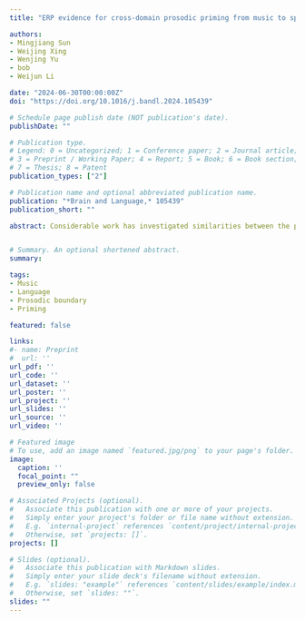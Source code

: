 ```yaml
---
title: "ERP evidence for cross-domain prosodic priming from music to speech"

authors:
- Mingjiang Sun
- Weijing Xing
- Wenjing Yu
- bob
- Weijun Li

date: "2024-06-30T00:00:00Z"
doi: "https://doi.org/10.1016/j.bandl.2024.105439"

# Schedule page publish date (NOT publication's date).
publishDate: ""

# Publication type.
# Legend: 0 = Uncategorized; 1 = Conference paper; 2 = Journal article;
# 3 = Preprint / Working Paper; 4 = Report; 5 = Book; 6 = Book section;
# 7 = Thesis; 8 = Patent
publication_types: ["2"]

# Publication name and optional abbreviated publication name.
publication: "*Brain and Language,* 105439"
publication_short: ""

abstract: Considerable work has investigated similarities between the processing of music and language, but it remains unclear whether typical, genuine music can influence speech processing via cross-domain priming. To investigate this, we measured ERPs to musical phrases and to syntactically ambiguous Chinese phrases that could be disambiguated by early or late prosodic boundaries. Musical primes also had either early or late prosodic boundaries and we asked participants to judge whether the prime and target have the same structure. Within musical phrases, prosodic boundaries elicited reduced N1 and enhanced P2 components (relative to the no-boundary condition) and musical phrases with late boundaries exhibited a closure positive shift (CPS) component. More importantly, primed target phrases elicited a smaller CPS compared to non-primed phrases, regardless of the type of ambiguous phrase. These results suggest that prosodic priming can occur across domains, supporting the existence of common neural processes in music and language processing. 


# Summary. An optional shortened abstract.
summary:

tags:
- Music
- Language
- Prosodic boundary
- Priming

featured: false

links:
#- name: Preprint
#  url: ''
url_pdf: ''
url_code: ''
url_dataset: ''
url_poster: ''
url_project: ''
url_slides: ''
url_source: ''
url_video: ''

# Featured image
# To use, add an image named `featured.jpg/png` to your page's folder. 
image:
  caption: ''
  focal_point: ""
  preview_only: false

# Associated Projects (optional).
#   Associate this publication with one or more of your projects.
#   Simply enter your project's folder or file name without extension.
#   E.g. `internal-project` references `content/project/internal-project/index.md`.
#   Otherwise, set `projects: []`.
projects: []

# Slides (optional).
#   Associate this publication with Markdown slides.
#   Simply enter your slide deck's filename without extension.
#   E.g. `slides: "example"` references `content/slides/example/index.md`.
#   Otherwise, set `slides: ""`.
slides: ""
---
```


